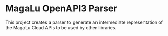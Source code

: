 MagaLu OpenAPI3 Parser
======================

This project creates a parser to generate an intermediate representation of the
MagaLu Cloud APIs to be used by other libraries.
